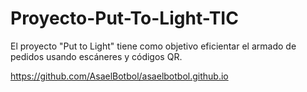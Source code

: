 # Proyecto-Put-To-Light-TIC
El proyecto "Put to Light" tiene como objetivo eficientar el armado de pedidos usando escáneres y códigos QR.

https://github.com/AsaelBotbol/asaelbotbol.github.io
